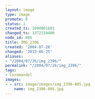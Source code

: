 ```yaml
---
layout: image
type: image
promote: 0
status: 1
created_ts: 1090861601
changed_ts: 1372159400
node_id: 805
title: IMG_2396
created: '2004-07-26'
changed: '2013-06-25'
aliases:
- "/2004/07/26/img_2396/"
permalink: "/2004/07/26/img_2396/"
tags:
- Coromandel
images:
- - src: image/images/img_2396-805.jpg
    name: img_2396-805.jpg
---
```



